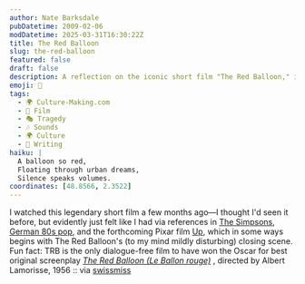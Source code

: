 ```yaml
---
author: Nate Barksdale
pubDatetime: 2009-02-06
modDatetime: 2025-03-31T16:30:22Z
title: The Red Balloon
slug: the-red-balloon
featured: false
draft: false
description: A reflection on the iconic short film "The Red Balloon," its themes, and cultural impact.
emoji: 🎈
tags:
  - 🌍 Culture-Making.com
  - 🎥 Film
  - 🎭 Tragedy
  - 🎶 Sounds
  - 🌍 Culture
  - 📝 Writing
haiku: |
  A balloon so red,  
  Floating through urban dreams,  
  Silence speaks volumes.
coordinates: [48.8566, 2.3522]
---
```


I watched this legendary short film a few months ago—I thought I'd seen it before, but evidently just felt like I had via references in [The Simpsons](http://en.wikipedia.org/wiki/The_Crepes_of_Wrath), [German 80s pop](http://www.youtube.com/watch?v=jQYQTFudrqc), and the forthcoming Pixar film [Up](http://web.archive.org/web/20120610235633/http://www.pixar.com:80/featurefilms/up/), which in some ways begins with The Red Balloon's (to my mind mildly disturbing) closing scene. Fun fact: TRB is the only dialogue-free film to have won the Oscar for best original screenplay
_[The Red Balloon (Le Ballon rouge)](https://www.google.com/search?q=%22The%20Red%20Balloon%20%28Le%20Ballon%20rouge%29%22%20video.google.com)_ , directed by Albert Lamorisse, 1956 :: via [swissmiss](http://web.archive.org/web/20241013095408/https://swissmiss.typepad.com/weblog/2009/01/the-red-balloon.html)

